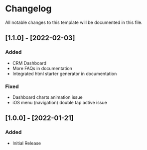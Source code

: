 # Changelog

All notable changes to this template will be documented in this file.

## [1.1.0] - [2022-02-03]

### Added

- CRM Dashboard
- More FAQs in documentation
- Integrated html starter generator in documentation

### Fixed

- Dashboard charts animation issue
- iOS menu (navigation) double tap active issue

## [1.0.0] - [2022-01-21]

### Added

- Initial Release
